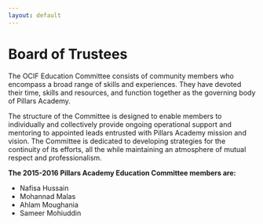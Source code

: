 ```yaml
---
layout: default
---
```


# Board of Trustees

The OCIF Education Committee consists of community members who encompass a broad range of skills and experiences. They have devoted their time, skills and resources, and function together as the governing body of Pillars Academy.

The structure of the Committee is designed to enable members to individually and collectively provide ongoing operational support and mentoring to appointed leads entrusted with Pillars Academy mission and vision. The Committee is dedicated to developing strategies for the continuity of its efforts, all the while maintaining an atmosphere of mutual respect and professionalism.

**The 2015-2016 Pillars Academy Education Committee members are:**
- Nafisa Hussain
- Mohannad Malas
- Ahlam Moughania
- Sameer Mohiuddin
